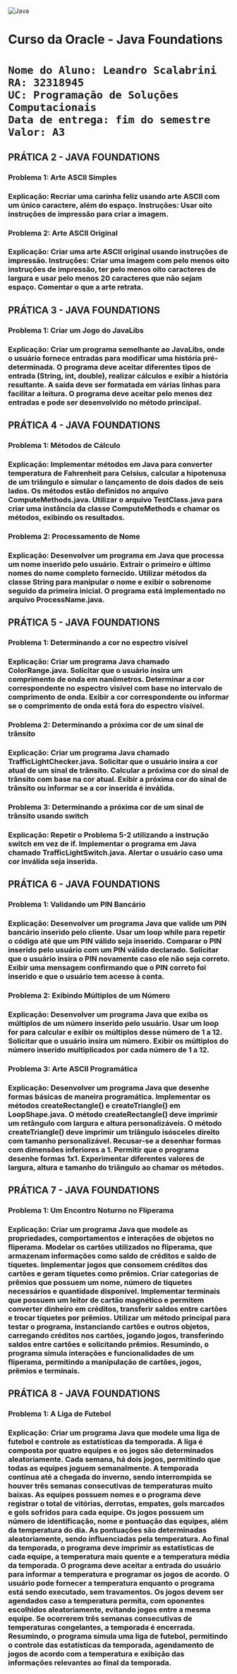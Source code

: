 ![Java](https://cdn.discordapp.com/attachments/1078453379715575828/1118847196956213318/giphy.gif)

<h1>Curso da Oracle - Java Foundations<h1>

```
Nome do Aluno: Leandro Scalabrini
RA: 32318945
UC: Programação de Soluções Computacionais
Data de entrega: fim do semestre
Valor: A3
```

<h2>PRÁTICA 2 - JAVA FOUNDATIONS</h2>


<h3>Problema 1: Arte ASCII Simples<h3>

<p>Explicação: Recriar uma carinha feliz usando arte ASCII com um único caractere, além do espaço.  
Instruções: Usar oito instruções de impressão para criar a imagem.<p>

<h3>Problema 2: Arte ASCII Original<h3>

<p>Explicação: Criar uma arte ASCII original usando instruções de impressão.  
Instruções: Criar uma imagem com pelo menos oito instruções de impressão, ter pelo menos oito caracteres de largura e usar pelo menos 20 caracteres que não sejam espaço. Comentar o que a arte retrata.</p>

<h2>PRÁTICA 3 - JAVA FOUNDATIONS</h2>
<h3>Problema 1: Criar um Jogo do JavaLibs<h3>
  
<p>Explicação:  Criar um programa semelhante ao JavaLibs, onde o usuário fornece entradas para modificar uma história pré-determinada.  
  O programa deve aceitar diferentes tipos de entrada (String, int, double), realizar cálculos e exibir a história resultante.   
  A saída deve ser formatada em várias linhas para facilitar a leitura. O programa deve aceitar pelo menos dez entradas e pode ser desenvolvido no método principal.</p>

<h2>PRÁTICA 4 - JAVA FOUNDATIONS</h2>
<h3>Problema 1: Métodos de Cálculo<h3>

<p>Explicação: Implementar métodos em Java para converter temperatura de Fahrenheit para Celsius, calcular a hipotenusa de um triângulo e simular o lançamento de dois dados de seis lados.  
Os métodos estão definidos no arquivo ComputeMethods.java.  
Utilizar o arquivo TestClass.java para criar uma instância da classe ComputeMethods e chamar os métodos, exibindo os resultados.<p>

<h3>Problema 2: Processamento de Nome<h3>

<p>Explicação: Desenvolver um programa em Java que processa um nome inserido pelo usuário.  
Extrair o primeiro e último nomes do nome completo fornecido.  
Utilizar métodos da classe String para manipular o nome e exibir o sobrenome seguido da primeira inicial.  
O programa está implementado no arquivo ProcessName.java.</p>

<h2>PRÁTICA 5 - JAVA FOUNDATIONS</h2>
<h3>Problema 1: Determinando a cor no espectro visível<h3>

<p>Explicação: Criar um programa Java chamado ColorRange.java.  
Solicitar que o usuário insira um comprimento de onda em nanômetros.  
Determinar a cor correspondente no espectro visível com base no intervalo de comprimento de onda.  
Exibir a cor correspondente ou informar se o comprimento de onda está fora do espectro visível.<p>

<h3>Problema 2: Determinando a próxima cor de um sinal de trânsito<h3>

<p>Explicação: Criar um programa Java chamado TrafficLightChecker.java.  
Solicitar que o usuário insira a cor atual de um sinal de trânsito.  
Calcular a próxima cor do sinal de trânsito com base na cor atual.  
Exibir a próxima cor do sinal de trânsito ou informar se a cor inserida é inválida.<p>

<h3>Problema 3: Determinando a próxima cor de um sinal de trânsito usando switch<h3>

<p>Explicação: Repetir o Problema 5-2 utilizando a instrução switch em vez de if.  
Implementar o programa em Java chamado TrafficLightSwitch.java.  
Alertar o usuário caso uma cor inválida seja inserida.</p>

<h2>PRÁTICA 6 - JAVA FOUNDATIONS</h2>
<h3>Problema 1: Validando um PIN Bancário<h3>

<p>Explicação: Desenvolver um programa Java que valide um PIN bancário inserido pelo cliente.  
Usar um loop while para repetir o código até que um PIN válido seja inserido.  
Comparar o PIN inserido pelo usuário com um PIN válido declarado.  
Solicitar que o usuário insira o PIN novamente caso ele não seja correto.  
Exibir uma mensagem confirmando que o PIN correto foi inserido e que o usuário tem acesso à conta.<p>

<h3>Problema 2: Exibindo Múltiplos de um Número<h3>

<p>Explicação: Desenvolver um programa Java que exiba os múltiplos de um número inserido pelo usuário.  
Usar um loop for para calcular e exibir os múltiplos desse número de 1 a 12.  
Solicitar que o usuário insira um número.  
Exibir os múltiplos do número inserido multiplicados por cada número de 1 a 12.<p>

<h3>Problema 3: Arte ASCII Programática<h3>

<p>Explicação: Desenvolver um programa Java que desenhe formas básicas de maneira programática.  
Implementar os métodos createRectangle() e createTriangle() em LoopShape.java.  
O método createRectangle() deve imprimir um retângulo com largura e altura personalizáveis.  
O método createTriangle() deve imprimir um triângulo isósceles direito com tamanho personalizável.  
Recusar-se a desenhar formas com dimensões inferiores a 1.  
Permitir que o programa desenhe formas 1x1.  
Experimentar diferentes valores de largura, altura e tamanho do triângulo ao chamar os métodos.</p>

<h2>PRÁTICA 7 - JAVA FOUNDATIONS</h2>
<h3>Problema 1: Um Encontro Noturno no Fliperama<h3>

<p>Explicação: Criar um programa Java que modele as propriedades, comportamentos e interações de objetos no fliperama.  
Modelar os cartões utilizados no fliperama, que armazenam informações como saldo de créditos e saldo de tíquetes.  
Implementar jogos que consomem créditos dos cartões e geram tíquetes como prêmios.  
Criar categorias de prêmios que possuem um nome, número de tíquetes necessários e quantidade disponível.  
Implementar terminais que possuem um leitor de cartão magnético e permitem converter dinheiro em créditos, transferir saldos entre cartões e trocar tíquetes por prêmios.  
Utilizar um método principal para testar o programa, instanciando cartões e outros objetos, carregando créditos nos cartões, jogando jogos, transferindo saldos entre cartões e solicitando prêmios.  
Resumindo, o programa simula interações e funcionalidades de um fliperama, permitindo a manipulação de cartões, jogos, prêmios e terminais.</p>

<h2>PRÁTICA 8 - JAVA FOUNDATIONS</h2>
<h3>Problema 1: A Liga de Futebol<h3>

<p>Explicação: Criar um programa Java que modele uma liga de futebol e controle as estatísticas da temporada.  
A liga é composta por quatro equipes e os jogos são determinados aleatoriamente.  
Cada semana, há dois jogos, permitindo que todas as equipes joguem semanalmente.  
A temporada continua até a chegada do inverno, sendo interrompida se houver três semanas consecutivas de temperaturas muito baixas.  
As equipes possuem nomes e o programa deve registrar o total de vitórias, derrotas, empates, gols marcados e gols sofridos para cada equipe.  
Os jogos possuem um número de identificação, nome e pontuação das equipes, além da temperatura do dia.  
As pontuações são determinadas aleatoriamente, sendo influenciadas pela temperatura.  
Ao final da temporada, o programa deve imprimir as estatísticas de cada equipe, a temperatura mais quente e a temperatura média da temporada.  
O programa deve aceitar a entrada do usuário para informar a temperatura e programar os jogos de acordo.  
O usuário pode fornecer a temperatura enquanto o programa está sendo executado, sem travamentos.  
Os jogos devem ser agendados caso a temperatura permita, com oponentes escolhidos aleatoriamente, evitando jogos entre a mesma equipe.  
Se ocorrerem três semanas consecutivas de temperaturas congelantes, a temporada é encerrada.  
Resumindo, o programa simula uma liga de futebol, permitindo o controle das estatísticas da temporada, agendamento de jogos de acordo com a temperatura e exibição das informações relevantes ao final da temporada.</p>